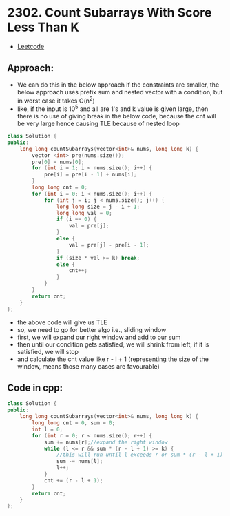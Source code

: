 # 2302. Count Subarrays With Score Less Than K
- [Leetcode](https://leetcode.com/problems/count-subarrays-with-score-less-than-k/description/?envType=daily-question&envId=2025-04-28)
## Approach:
- We can do this in the below approach if the constraints are smaller, the below approach uses prefix sum and nested vector with a condition, but in worst case it takes O(n<sup>2</sup>)
- like, if the input is 10<sup>5</sup> and all are 1's and k value is given large, then there is no use of giving break in the below code, because the cnt will be very large hence causing TLE because of nested loop
```cpp
class Solution {
public:
    long long countSubarrays(vector<int>& nums, long long k) {
        vector <int> pre(nums.size());
        pre[0] = nums[0];
        for (int i = 1; i < nums.size(); i++) {
            pre[i] = pre[i - 1] + nums[i];
        } 
        long long cnt = 0;
        for (int i = 0; i < nums.size(); i++) {
            for (int j = i; j < nums.size(); j++) {
                long long size = j - i + 1;
                long long val = 0;
                if (i == 0) {
                    val = pre[j];
                }
                else {
                    val = pre[j] - pre[i - 1];
                }
                if (size * val >= k) break;
                else {
                    cnt++;
                }
            }
        }
        return cnt;
    }
};
```
- the above code will give us TLE
- so, we need to go for better algo i.e., sliding window
- first, we will expand our right window and add to our sum
- then until our condition gets satisfied, we will shrink from left, if it is satisfied, we will stop
- and calculate the cnt value like r - l + 1 (representing the size of the window, means those many cases are favourable)
## Code in cpp:
```cpp
class Solution {
public:
    long long countSubarrays(vector<int>& nums, long long k) {
        long long cnt = 0, sum = 0;
        int l = 0;
        for (int r = 0; r < nums.size(); r++) {
            sum += nums[r];//expand the right window
            while (l <= r && sum * (r - l + 1) >= k) {
                //this will run until l exceeds r or sum * (r - l + 1) less than k
                sum -= nums[l];
                l++;
            }
            cnt += (r - l + 1);
        }
        return cnt;
    }
};
```
